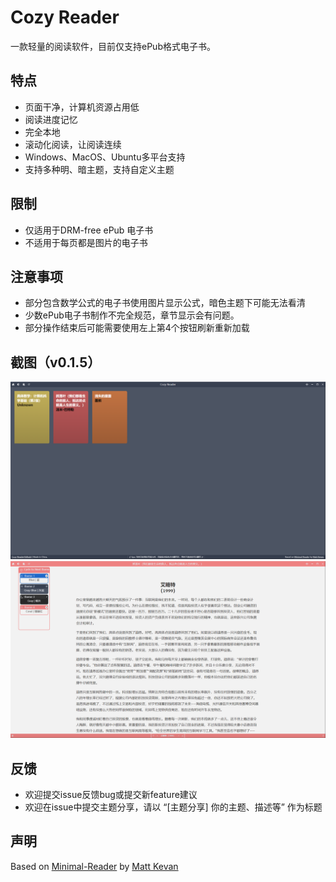 # Cozy Reader

一款轻量的阅读软件，目前仅支持ePub格式电子书。  

## 特点

- 页面干净，计算机资源占用低
- 阅读进度记忆
- 完全本地
- 滚动化阅读，让阅读连续
- Windows、MacOS、Ubuntu多平台支持
- 支持多种明、暗主题，支持自定义主题

## 限制

- 仅适用于DRM-free ePub 电子书
- 不适用于每页都是图片的电子书

## 注意事项

- 部分包含数学公式的电子书使用图片显示公式，暗色主题下可能无法看清
- 少数ePub电子书制作不完全规范，章节显示会有问题。
- 部分操作结束后可能需要使用左上第4个按钮刷新重新加载

## 截图（v0.1.5）
![Screenshot](./public/screenshot.png)
![Screenshot2](./public/screenshot2.png)  

## 反馈  
- 欢迎提交issue反馈bug或提交新feature建议  
- 欢迎在issue中提交主题分享，请以 “\[主题分享\] 你的主题、描述等” 作为标题  

## 声明

Based on [Minimal-Reader](https://github.com/MattKevan/minimal-reader/) by [Matt Kevan](https://www.kevan.tv)   